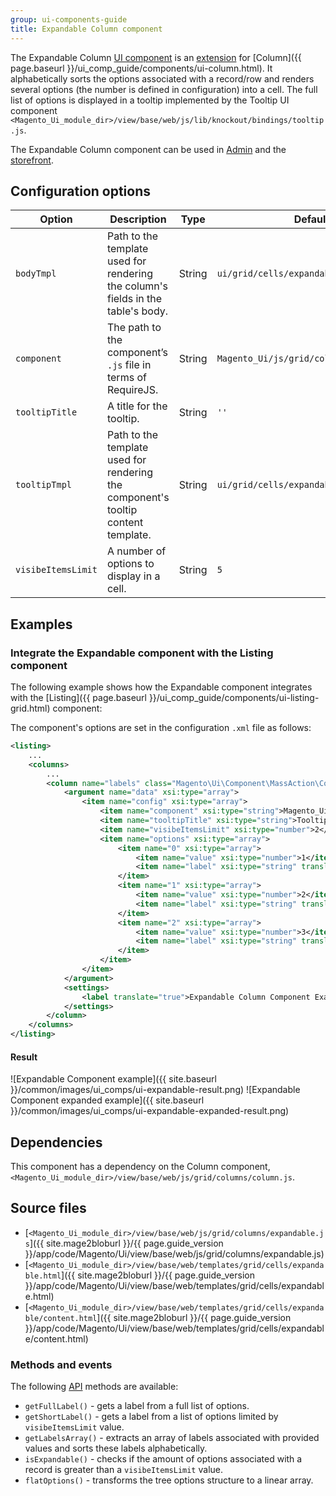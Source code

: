 ```yaml
---
group: ui-components-guide
title: Expandable Column component
---
```


The Expandable Column [UI component](https://glossary.magento.com/ui-component) is an [extension](https://glossary.magento.com/extension) for [Column]({{ page.baseurl }}/ui_comp_guide/components/ui-column.html). It alphabetically sorts the options associated with a record/row and renders several options (the number is defined in configuration) into a cell. The full list of options is displayed in a tooltip implemented by the Tooltip UI component `<Magento_Ui_module_dir>/view/base/web/js/lib/knockout/bindings/tooltip.js`.

The Expandable Column component can be used in [Admin](https://glossary.magento.com/admin) and the [storefront](https://glossary.magento.com/storefront).

## Configuration options

| Option | Description | Type | Default |
| --- | --- | --- | --- |
| `bodyTmpl` | Path to the template used for rendering the column's fields in the table's body. | String | `ui/grid/cells/expandable` |
| `component` | The path to the component’s `.js` file in terms of RequireJS. | String | `Magento_Ui/js/grid/columns/expandable` |
| `tooltipTitle` | A title for the tooltip. | String | `''` |
| `tooltipTmpl` | Path to the template used for rendering the component's tooltip content template. | String | `ui/grid/cells/expandable/content` |
| `visibeItemsLimit` | A number of options to display in a cell. | String | `5` |

## Examples

### Integrate the Expandable component with the Listing component

The following example shows how the Expandable component integrates with the [Listing]({{ page.baseurl }}/ui_comp_guide/components/ui-listing-grid.html) component:

The component's options are set in the configuration `.xml` file as follows:

```xml
<listing>
    ...
    <columns>
        ...
        <column name="labels" class="Magento\Ui\Component\MassAction\Columns\Column">
            <argument name="data" xsi:type="array">
                <item name="config" xsi:type="array">
                    <item name="component" xsi:type="string">Magento_Ui/js/grid/columns/expandable</item>
                    <item name="tooltipTitle" xsi:type="string">Tooltip Title</item>
                    <item name="visibeItemsLimit" xsi:type="number">2</item>
                    <item name="options" xsi:type="array">
                        <item name="0" xsi:type="array">
                            <item name="value" xsi:type="number">1</item>
                            <item name="label" xsi:type="string" translate="true">Option #1</item>
                        </item>
                        <item name="1" xsi:type="array">
                            <item name="value" xsi:type="number">2</item>
                            <item name="label" xsi:type="string" translate="true">Option #2</item>
                        </item>
                        <item name="2" xsi:type="array">
                            <item name="value" xsi:type="number">3</item>
                            <item name="label" xsi:type="string" translate="true">Option #3</item>
                        </item>
                    </item>
                </item>
            </argument>
            <settings>
                <label translate="true">Expandable Column Component Example</label>
            </settings>
        </column>
    </columns>
</listing>
```

#### Result

![Expandable Component example]({{ site.baseurl }}/common/images/ui_comps/ui-expandable-result.png)
![Expandable Component expanded example]({{ site.baseurl }}/common/images/ui_comps/ui-expandable-expanded-result.png)

## Dependencies

This component has a dependency on the Column component, `<Magento_Ui_module_dir>/view/base/web/js/grid/columns/column.js`.

## Source files

-  [`<Magento_Ui_module_dir>/view/base/web/js/grid/columns/expandable.js`]({{ site.mage2bloburl }}/{{ page.guide_version }}/app/code/Magento/Ui/view/base/web/js/grid/columns/expandable.js)
-  [`<Magento_Ui_module_dir>/view/base/web/templates/grid/cells/expandable.html`]({{ site.mage2bloburl }}/{{ page.guide_version }}/app/code/Magento/Ui/view/base/web/templates/grid/cells/expandable.html)
-  [`<Magento_Ui_module_dir>/view/base/web/templates/grid/cells/expandable/content.html`]({{ site.mage2bloburl }}/{{ page.guide_version }}/app/code/Magento/Ui/view/base/web/templates/grid/cells/expandable/content.html)

### Methods and events

The following [API](https://glossary.magento.com/api) methods are available:

-  `getFullLabel()` - gets a label from a full list of options.
-  `getShortLabel()` - gets a label from a list of options limited by `visibeItemsLimit` value.
-  `getLabelsArray()` - extracts an array of labels associated with provided values and sorts these labels alphabetically.
-  `isExpandable()` - checks if the amount of options associated with a record is greater than a `visibeItemsLimit` value.
-  `flatOptions()` - transforms the tree options structure to a linear array.
